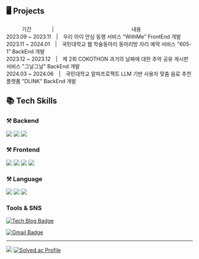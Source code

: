 ## 🖥 Projects
　　　기간　　　　|　　　　　　　　　　　　　　　내용<br>
2023.09 ~ 2023.11　|　우리 아이 안심 동행 서비스 "WithMe" FrontEnd 개발<br>
2023.11 ~ 2024.01　|　국민대학교 웹 학술동아리 <WINK> 동아리방 자리 예약 서비스 "605-1" BackEnd 개발<br>
2023.12 ~ 2023.12　|　제 2회 COKOTHON 과거의 날짜에 대한 추억 공유 게시판 서비스 "그날그날" BackEnd 개발<br>
2024.03 ~ 2024.06　|　국민대학교 알파프로젝트 LLM 기반 사용자 맞춤 음료 추천 플랫폼 "DLINK" BackEnd 개발<br>



## 📚 Tech Skills
### ⚒ Backend
![](https://img.shields.io/badge/spring-6DB33F.svg?&style=for-the-badge&logo=spring&logoColor=white)
![](https://img.shields.io/badge/spring%20boot-6DB33F.svg?&style=for-the-badge&logo=springboot&logoColor=white)
![](https://img.shields.io/badge/node.js-339933.svg?&style=for-the-badge&logo=nodedotjs&logoColor=white) 

### ⚒ Frontend
![](https://img.shields.io/badge/HTML5-E34F26.svg?&style=for-the-badge&logo=html5&logoColor=white)
![](https://img.shields.io/badge/CSS-1572B6.svg?&style=for-the-badge&logo=css3&logoColor=white)
![](https://img.shields.io/badge/JavaScript-F7DF1E.svg?&style=for-the-badge&logo=JavaScript&logoColor=white)
![](https://img.shields.io/badge/Android%20Studio-3DDC84.svg?&style=for-the-badge&logo=android&logoColor=white)

### ⚒ Language
![](https://img.shields.io/badge/Python-3776AB.svg?&style=for-the-badge&logo=python&logoColor=white)
![](https://img.shields.io/badge/Java-007396.svg?&style=for-the-badge&logo=Java&logoColor=White)
![](https://img.shields.io/badge/C++-00599C.svg?&style=for-the-badge&logo=cplusplus&logoColor=white)

### Tools & SNS
[![Tech Blog Badge](http://img.shields.io/badge/velog-20C997?style=flat-square&logo=velog&logoColor=white&link=https://velog.io/@sksmsfbrjs/)](https://velog.io/@sksmsfbrjs/)

[![Gmail Badge](https://img.shields.io/badge/Gmail-d14836?style=flat-square&logo=Gmail&logoColor=white&link=mailto:ryu7844@gmail.com)](mailto:ryu7844@gmail.com)


---
[![](https://github-readme-stats.vercel.app/api?username=U-Geon&show_icons=true&theme=radical)](https://github.com/anuraghazra/github-readme-stats)
[![Solved.ac Profile](http://mazassumnida.wtf/api/v2/generate_badge?boj=sksmsfbrjs)](https://solved.ac/sksmsfbrjs/)
